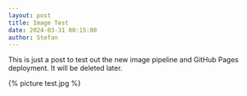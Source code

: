 ```yaml
---
layout: post
title: Image Test
date: 2024-03-31 00:15:00
author: Stefan
---
```


This is just a post to test out the new image pipeline and GitHub Pages deployment. It will be deleted later.

{% picture test.jpg %}
